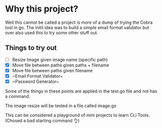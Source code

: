 # Why this project?

Well this cannot be called a project is more of a dump of trying the Cobra tool in go.
The initil idea was to build a simple email format validator but over also used this to try some other stuff out.

## Things to try out

- [ ] Resize Image given image name (specific path)
- [x] Move file between paths given paths + filename
- [x] Move file between paths given filename
- [x] ~Email Format Validator~
- [x] ~Password Generator~

Some of the things in these points are applied in the test.go file and not has a command.

The image resize will be tested in a file called image.go

This can be considered a playground of mini projects to learn CLI Tools. (Chosed a bad starting command 👌)
